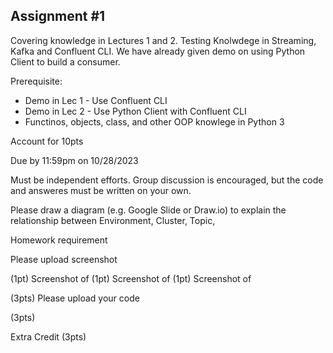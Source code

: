 ## Assignment #1

Covering knowledge in Lectures 1 and 2. Testing Knolwdege in Streaming, Kafka and Confluent CLI. We have already given demo on using Python Client to build a consumer. 

Prerequisite: 
- Demo in Lec 1 - Use Confluent CLI
- Demo in Lec 2 - Use Python Client with Confluent CLI
- Functinos, objects, class, and other OOP knowlege in Python 3

Account for 10pts 

Due by 11:59pm on 10/28/2023

Must be independent efforts. Group discussion is encouraged, but the code and answeres must be written on your own. 

Please draw a diagram (e.g. Google Slide or Draw.io) to explain the relationship between Environment, Cluster, Topic, 




Homework requirement

Please upload screenshot

(1pt) Screenshot of 
(1pt) Screenshot of
(1pt) Screenshot of

(3pts) Please upload your code


(3pts) 

Extra Credit (3pts)

